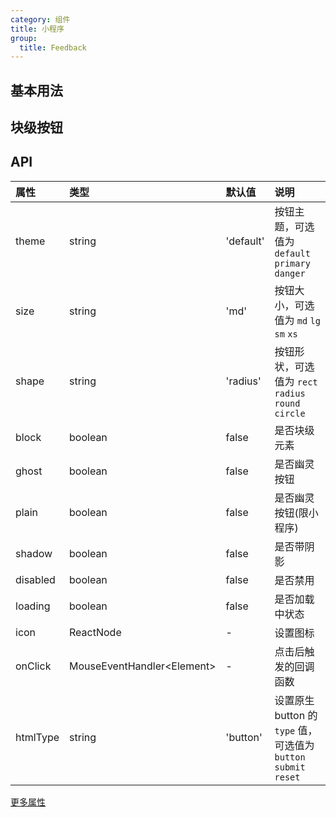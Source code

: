 ```yaml
---
category: 组件
title: 小程序
group:
  title: Feedback
---
```


## 基本用法

<code src="./demo/basic.mini.tsx"></code>

## 块级按钮

<code src="./demo/block.mini.tsx"></code>

## API

| 属性     | 类型                             | 默认值    | 说明                                                             |
| :------- | :------------------------------- | :-------- | :--------------------------------------------------------------- |
| theme    | string                           | 'default' | 按钮主题，可选值为 `default` `primary` `danger`                  |
| size     | string                           | 'md'      | 按钮大小，可选值为 `md` `lg` `sm` `xs`                           |
| shape    | string                           | 'radius'  | 按钮形状，可选值为 `rect` `radius` `round` `circle`              |
| block    | boolean                          | false     | 是否块级元素                                                     |
| ghost    | boolean                          | false     | 是否幽灵按钮                                                     |
| plain    | boolean                          | false     | 是否幽灵按钮(限小程序)                                           |
| shadow   | boolean                          | false     | 是否带阴影                                                       |
| disabled | boolean                          | false     | 是否禁用                                                         |
| loading  | boolean                          | false     | 是否加载中状态                                                   |
| icon     | ReactNode                        | -         | 设置图标                                                         |
| onClick  | MouseEventHandler&lt;Element&gt; | -         | 点击后触发的回调函数                                             |
| htmlType | string                           | 'button'  | 设置原生 button 的 `type` 值，可选值为 `button` `submit` `reset` |

[更多属性](https://developers.weixin.qq.com/miniprogram/dev/component/button.html)
